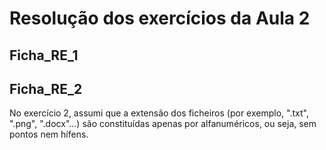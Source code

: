 # Resolução dos exercícios da Aula 2

## Ficha_RE_1



## Ficha_RE_2

No exercício 2, assumi que a extensão dos ficheiros (por exemplo, ".txt", ".png", ".docx"...) são constituídas apenas por alfanuméricos, ou seja, sem pontos nem hífens.

